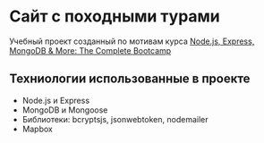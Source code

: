 # Сайт с походными турами

Учебный проект созданный по мотивам курса [Node.js, Express, MongoDB & More: The Complete Bootcamp][1]

[1]: https://www.udemy.com/course/nodejs-express-mongodb-bootcamp/ 'Курс на Udemy'

## Техниологии использованные в проекте

- Node.js и Express
- MongoDB и Mongoose
- Библиотеки: bcryptsjs, jsonwebtoken, nodemailer
- Mapbox
